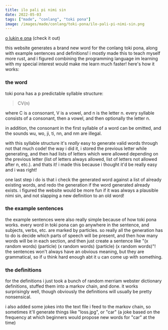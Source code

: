 ```yaml
---
title: ilo pali pi nimi sin
date: 2022-05-03
tags: ["made", "conlang", "toki pona"]
image: /images/made/conlang/toki-pona/ilo-pali-pi-nimi-sin.png
---
```

[o lukin e ona](https://nimisin.kittycat.homes) (check it out)

this website generates a brand new word for the conlang toki pona, along with example sentences and definitions! i mostly made this to teach myself more rust, and i figured combining the programming language im learning with my special interest would make me learn much faster! here's how it works:

### the word
toki pona has a p predictable syllable structure:

> CV(n)

where C is a consonant, V is a vowel, and n is the letter n. every syllable consists of a consonant, then a vowel, and then optionally the letter n.

in addition, the consonant in the first syllable of a word can be omitted, and the sounds wu, wo, ji, ti, nn, and nm are illegal.

with this syllable structure it's *really* easy to generate valid words through not that much code! the way i did it, i stored the previous letter while generating, and then had lists of letters which were allowed depending on the previous letter (list of letters always allowed, list of letters not allowed after n, etc.). and thats it! i made this because i thought it'd be really easy and i was right!

one last step i do is that i check the generated word against a list of already existing words, and redo the generation if the word generated already exists. i figured the website would be more fun if it was always a plausible nimi sin, and not slapping a new definition to an old word!

### the example sentences
the example sentences were also really simple because of how toki pona works. every word in toki pona can go anywhere in the sentence, and subjects, verbs, etc. are marked by particles. so really all the generation has to do is decide which parts of speech will be present, and then how many words will be in each section, and then just create a sentence like "(x random words) (particle) (x random words) (particle) (x random words)"! the sentences won't always have an obvious meaning, but they are grammatical, so if u think hard enough abt it u can come up with something.

### the definitions
for the definitions i just took a bunch of random merriam webster dictionary definitions, stuffed them into a markov chain, and done. it works surprisingly well, though obviously the definitions will usually be pretty nonsensical.

i also added some jokes into the text file i feed to the markov chain, so sometimes it'll generate things like "loss.jpg", or "car" (a joke based on the frequency at which beginners would propose new words for "car" at the time)
